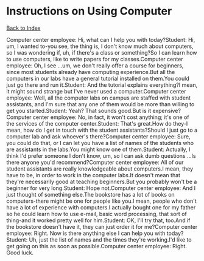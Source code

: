 # Instructions on Using Computer
[Back to Index](https://github.com/windows10010/tpoExtractor/blog/master/README.md)

Computer center employee: Hi, what can I help you with today?Student: Hi, um, I wanted to-you see, the thing is, I don't know much about computers, so I was wondering if, uh, if there's a class or something?So I can learn how to use computers, like to write papers for my classes.Computer center employee: Oh, I see ...um, we don't really offer a course for beginners, since most students already have computing experience.But all the computers in our labs have a general tutorial installed on them.You could just go there and run it.Student: And the tutorial explains everything?I mean, it might sound strange but I've never used a computer.Computer center employee: Well, all the computer labs on campus are staffed with student assistants, and I'm sure that any one of them would be more than willing to get you started.Student: Yeah? That sounds good.But is it expensive?Computer center employee: No, in fact, it won't cost anything; it's one of the services of the computer center.Student: That's great.How do they-I mean, how do I get in touch with the student assistants?Should I just go to a computer lab and ask whoever's there?Computer center employee: Sure, you could do that, or I can let you have a list of names of the students who are assistants in the labs.You might know one of them.Student: Actually, I think I'd prefer someone I don't know, um, so I can ask dumb questions ...Is there anyone you'd recommend?Computer center employee: All of our student assistants are really knowledgeable about computers.I mean, they have to be, in order to work in the computer labs.It doesn't mean that they're necessarily good at teaching beginners.But you probably won't be a beginner for very long.Student: Hope not.Computer center employee: And I just thought of something else.The bookstore has a lot of books on computers-there might be one for people like you.I mean, people who don't have a lot of experience with computers.I actually bought one for my father so he could learn how to use e-mail, basic word processing, that sort of thing-and it worked pretty well for him.Student: OK, I'II try that, too.And if the bookstore doesn't have it, they can just order it for me?Computer center employee: Right. Now is there anything else I can help you with today?Student: Uh, just the list of names and the times they're working.I'd like to get going on this as soon as possible.Computer center employee: Right. Good luck.